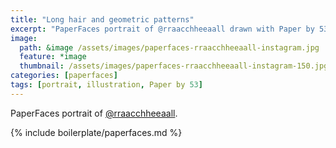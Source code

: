 ```yaml
---
title: "Long hair and geometric patterns"
excerpt: "PaperFaces portrait of @rraacchheeaall drawn with Paper by 53 on an iPad."
image: 
  path: &image /assets/images/paperfaces-rraacchheeaall-instagram.jpg 
  feature: *image
  thumbnail: /assets/images/paperfaces-rraacchheeaall-instagram-150.jpg
categories: [paperfaces]
tags: [portrait, illustration, Paper by 53]
---
```


PaperFaces portrait of [@rraacchheeaall](http://instagram.com/rraacchheeaall).

{% include boilerplate/paperfaces.md %}
